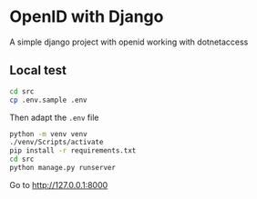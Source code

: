 # OpenID with Django

A simple django project with openid working with dotnetaccess

## Local test

```sh
cd src
cp .env.sample .env
```

Then adapt the `.env` file

```sh
python -m venv venv
./venv/Scripts/activate
pip install -r requirements.txt
cd src
python manage.py runserver
```

Go to http://127.0.0.1:8000
